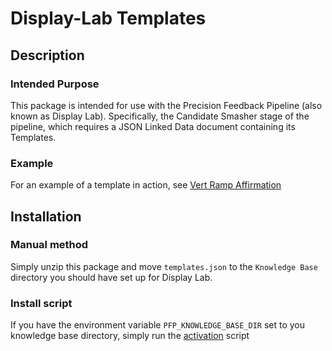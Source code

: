 # Display-Lab Templates
## Description
### Intended Purpose
This package is intended for use with the Precision Feedback Pipeline (also known as Display Lab).
Specifically, the Candidate Smasher stage of the pipeline, which requires a JSON Linked Data document containing its Templates.

### Example
For an example of a template in action, see [Vert Ramp Affirmation](https://github.com/Display-Lab/vert-ramp-affirmation)

## Installation
### Manual method
Simply unzip this package and move `templates.json` to the `Knowledge Base` directory you should have set up for Display Lab.
### Install script
If you have the environment variable `PFP_KNOWLEDGE_BASE_DIR` set to you knowledge base directory, simply run the [activation](./activate.sh) script
